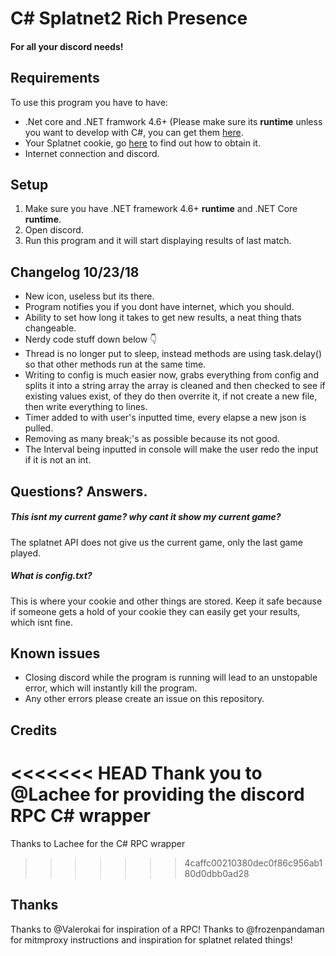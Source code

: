 # C# Splatnet2 Rich Presence
#### For all your discord needs!

## Requirements
To use this program you have to have:
- .Net core and .NET framwork 4.6+ (Please make sure its **runtime** unless you want to develop with C#, you can get them [here](https://www.microsoft.com/net/download).
- Your Splatnet cookie, go [here](https://github.com/frozenpandaman/splatnet2statink/wiki/mitmproxy-instructions) to find out how to obtain it.
- Internet connection and discord.

## Setup
1. Make sure you have .NET framework 4.6+ **runtime** and .NET Core **runtime**.
2. Open discord.
3. Run this program and it will start displaying results of last match.
 
## Changelog 10/23/18
- New icon, useless but its there.
- Program notifies you if you dont have internet, which you should.
- Ability to set how long it takes to get new results, a neat thing thats changeable.
- Nerdy code stuff down below :point_down:
- Thread is no longer put to sleep, instead methods are using task.delay() so that other methods run at the same time.
- Writing to config is much easier now, grabs everything from config and splits it into a string array the array is cleaned and then checked to see if existing values exist, of they do then overrite it, if not create a new file, then write everything to lines.
- Timer added to with user's inputted time, every elapse a new json is pulled.
- Removing as many break;'s as possible because its not good.
- The Interval being inputted in console will make the user redo the input if it is not an int.

## Questions? Answers.

##### This isnt my current game? why cant it show my current game?
The splatnet API does not give us the current game, only the last game played.

##### What is config.txt?
This is where your cookie and other things are stored. Keep it safe because if someone gets a hold of your cookie they can easily get your results, which isnt fine.

## Known issues
- Closing discord while the program is running will lead to an unstopable error, which will instantly kill the program.
- Any other errors please create an issue on this repository.

## Credits
<<<<<<< HEAD
Thank you to @Lachee for providing the discord RPC C# wrapper
=======
Thanks to Lachee for the C# RPC wrapper
>>>>>>> 4caffc00210380dec0f86c956ab180d0dbb0ad28

## Thanks
Thanks to @Valerokai for inspiration of a RPC!
Thanks to @frozenpandaman for mitmproxy instructions and inspiration for splatnet related things!